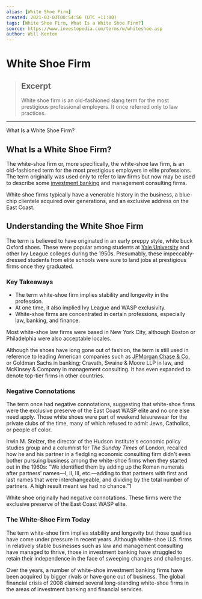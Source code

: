 ```yaml
---
alias: [White Shoe Firm]
created: 2021-03-03T00:54:56 (UTC +11:00)
tags: [White Shoe Firm, What Is a White Shoe Firm?]
source: https://www.investopedia.com/terms/w/whiteshoe.asp
author: Will Kenton
---
```


# White Shoe Firm

> ## Excerpt
> White shoe firm is an old-fashioned slang term for the most prestigious professional employers. It once referred only to law practices.

---

What Is a White Shoe Firm?
## What Is a White Shoe Firm?

The white-shoe firm or, more specifically, the white-shoe law firm, is an old-fashioned term for the most prestigious employers in elite professions. The term originally was used only to refer to law firms but now may be used to describe some [investment banking](https://www.investopedia.com/articles/personal-finance/042215/what-do-investment-bankers-really-do.asp) and management consulting firms.

White shoe firms typically have a venerable history in the business, a blue-chip clientele acquired over generations, and an exclusive address on the East Coast.

## Understanding the White Shoe Firm

The term is believed to have originated in an early preppy style, white buck Oxford shoes. These were popular among students at [Yale University](https://www.investopedia.com/articles/markets/081616/top-5-largest-university-endowments.asp) and other Ivy League colleges during the 1950s. Presumably, these impeccably-dressed students from elite schools were sure to land jobs at prestigious firms once they graduated.

### Key Takeaways

-   The term white-shoe firm implies stability and longevity in the profession.
-   At one time, it also implied Ivy League and WASP exclusivity.
-   White-shoe firms are concentrated in certain professions, especially law, banking, and finance.

Most white-shoe law firms were based in New York City, although Boston or Philadelphia were also acceptable locales.

Although the shoes have long gone out of fashion, the term is still used in reference to leading American companies such as [JPMorgan Chase & Co.](https://www.investopedia.com/articles/markets/032716/top-4-companies-owned-jpmorgan-jpm.asp) or Goldman Sachs in banking; Cravath, Swaine & Moore LLP in law, and McKinsey & Company in management consulting. It has even expanded to denote top-tier firms in other countries.

### Negative Connotations

The term once had negative connotations, suggesting that white-shoe firms were the exclusive preserve of the East Coast WASP elite and no one else need apply. Those white shoes were part of weekend leisurewear for the private clubs of the time, many of which refused to admit Jews, Catholics, or people of color.

Irwin M. Stelzer, the director of the Hudson Institute's economic policy studies group and a columnist for _The Sunday Times_ of London, recalled how he and his partner in a fledgling economic consulting firm didn't even bother pursuing business among the white-shoe firms when they started out in the 1960s: "We identified them by adding up the Roman numerals after partners’ names—I, II, III, etc.—adding to that partners with first and last names that were interchangeable, and dividing by the total number of partners. A high result meant we had no chance."1

White shoe originally had negative connotations. These firms were the exclusive preserve of the East Coast WASP elite.

### The White-Shoe Firm Today

The term white-shoe firm implies stability and longevity but those qualities have come under pressure in recent years. Although white-shoe U.S. firms in relatively stable businesses such as law and management consulting have managed to thrive, those in investment banking have struggled to retain their independence in the face of sweeping changes and challenges.

Over the years, a number of white-shoe investment banking firms have been acquired by bigger rivals or have gone out of business. The global financial crisis of 2008 claimed several long-standing white-shoe firms in the areas of investment banking and financial services.
